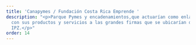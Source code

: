 ```yaml
---
title: 'Canapymes / Fundación Costa Rica Emprende '
description: "<p>Parque Pymes y encadenamientos,que actuarían como enlazadoras y suplidoras
  con sus productos y servicios a las grandes firmas que se ubicarían dentro de la
  IPZ.</p>"
order: 14
---
```


